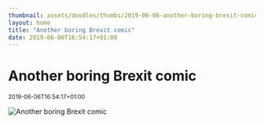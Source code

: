 ```yaml
---
thumbnail: assets/doodles/thumbs/2019-06-06-another-boring-brexit-comic.png
layout: home
title: "Another boring Brexit comic"
date: 2019-06-06T16:54:17+01:00
---
```


# Another boring Brexit comic

<small>2019-06-06T16:54:17+01:00</small>

![Another boring Brexit comic](assets/doodles/original/2019-06-06-another-boring-brexit-comic.png)
  